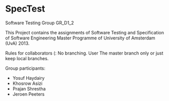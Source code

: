 SpecTest
========

Software Testing Group GR_D1_2

This Project contains the assignments of Software Testing and Specification of Software Engineering Master Programme of University of Amsterdam (UvA) 2013.

Rules for collaborators (:
No branching. User The master branch only or just keep local branches.

Group participants:

- Yosuf Haydairy
- Khosrow Asizi
- Prajan Shrestha
- Jeroen Peeters
